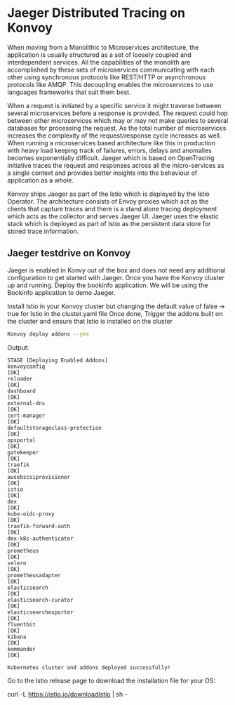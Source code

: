 
# Jaeger Distributed Tracing on Konvoy

When moving from a Monolithic to Microservices architecture, the application is usually structured as a set of loosely coupled and interdependent services. All the capabilities of the monolith are accomplished by these sets of microservices communicating with each other using synchronous protocols like REST/HTTP or asynchronous protocols like AMQP. This decoupling enables the microservices to use languages frameworks that suit them best. 

When a request is initiated by a specific service it might traverse between several microservices before a response is provided. The request could hop between other microservices which may or may not make queries to several databases for processing the request. As the total number of microservices increases the complexity of the request/response cycle increases as well. When running a microservices based architecture like this in production with heavy load keeping track of failures, errors, delays and anomalies becomes exponentially difficult. Jaeger which is based on OpenTracing initiative traces the request and responses across all the micro-services as a single context and provides better insights into the behaviour of application as a whole. 

Konvoy ships Jaeger as part of the Istio which is deployed by the Istio Operator. The architecture consists of Envoy proxies which act as the clients that capture traces and there is a stand alone tracing deployment which acts as the collector and serves Jaeger UI. Jaeger uses the elastic stack which is deployed as part of Istio as the persistent data store for stored trace information.      

## Jaeger testdrive on Konvoy  

Jaeger is enabled in Konvy out of the box and does not need any additional configuration to get started with Jaeger. Once you have the Konvoy cluster up and running. Deploy the bookinfo application. We will be using the Bookinfo application to demo Jaeger. 

Install Istio in your Konvoy cluster but changing the default value of false → true for Istio in the cluster.yaml file
Once done, Trigger the addons built on the cluster and ensure that Istio is installed on the cluster

```bash
Konvoy deploy addons --yes 
```
Output:
```
STAGE [Deploying Enabled Addons]
konvoyconfig                                                           [OK]
reloader                                                               [OK]
dashboard                                                              [OK]
external-dns                                                           [OK]
cert-manager                                                           [OK]
defaultstorageclass-protection                                         [OK]
opsportal                                                              [OK]
gatekeeper                                                             [OK]
traefik                                                                [OK]
awsebscsiprovisioner                                                   [OK]
istio                                                                  [OK]
dex                                                                    [OK]
kube-oidc-proxy                                                        [OK]
traefik-forward-auth                                                   [OK]
dex-k8s-authenticator                                                  [OK]
prometheus                                                             [OK]
velero                                                                 [OK]
prometheusadapter                                                      [OK]
elasticsearch                                                          [OK]
elasticsearch-curator                                                  [OK]
elasticsearchexporter                                                  [OK]
fluentbit                                                              [OK]
kibana                                                                 [OK]
kommander                                                              [OK]

Kubernetes cluster and addons deployed successfully!
```


Go to the Istio release page to download the installation file for your OS:


curl -L https://istio.io/downloadIstio | sh -





